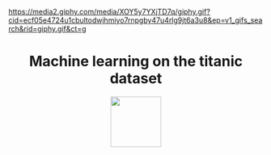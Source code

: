 https://media2.giphy.com/media/XOY5y7YXjTD7q/giphy.gif?cid=ecf05e4724u1cbultodwjhmiyo7rnpgby47u4rlg9jt6a3u8&ep=v1_gifs_search&rid=giphy.gif&ct=g

<div id="header" align="center">
  <h1>Machine learning on the titanic dataset</h1>
  <img src="https://media2.giphy.com/media/XOY5y7YXjTD7q/giphy.gif?cid=ecf05e4724u1cbultodwjhmiyo7rnpgby47u4rlg9jt6a3u8&ep=v1_gifs_search&rid=giphy.gif&ct=g" width="100"/>
</div>
